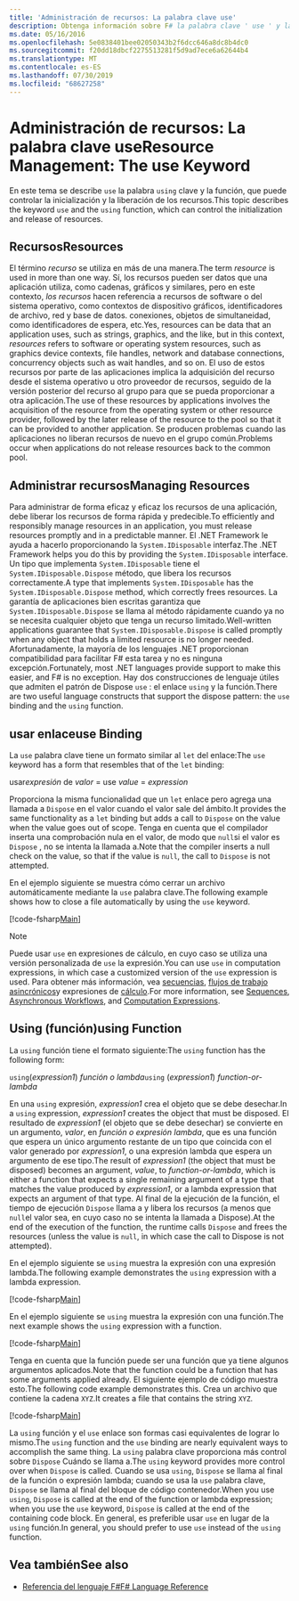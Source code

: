 ```yaml
---
title: 'Administración de recursos: La palabra clave use'
description: Obtenga información sobre F# la palabra clave ' use ' y la función ' Using ', que puede controlar la inicialización y liberación de los recursos.
ms.date: 05/16/2016
ms.openlocfilehash: 5e0838401bee02050343b2f6dcc646a8dc8b4dc0
ms.sourcegitcommit: f20dd18dbcf2275513281f5d9ad7ece6a62644b4
ms.translationtype: MT
ms.contentlocale: es-ES
ms.lasthandoff: 07/30/2019
ms.locfileid: "68627258"
---
```

# <a name="resource-management-the-use-keyword"></a><span data-ttu-id="71a23-103">Administración de recursos: La palabra clave use</span><span class="sxs-lookup"><span data-stu-id="71a23-103">Resource Management: The use Keyword</span></span>

<span data-ttu-id="71a23-104">En este tema se describe `use` la palabra `using` clave y la función, que puede controlar la inicialización y la liberación de los recursos.</span><span class="sxs-lookup"><span data-stu-id="71a23-104">This topic describes the keyword `use` and the `using` function, which can control the initialization and release of resources.</span></span>

## <a name="resources"></a><span data-ttu-id="71a23-105">Recursos</span><span class="sxs-lookup"><span data-stu-id="71a23-105">Resources</span></span>

<span data-ttu-id="71a23-106">El término *recurso* se utiliza en más de una manera.</span><span class="sxs-lookup"><span data-stu-id="71a23-106">The term *resource* is used in more than one way.</span></span> <span data-ttu-id="71a23-107">Sí, los recursos pueden ser datos que una aplicación utiliza, como cadenas, gráficos y similares, pero en este contexto, *los recursos* hacen referencia a recursos de software o del sistema operativo, como contextos de dispositivo gráficos, identificadores de archivo, red y base de datos. conexiones, objetos de simultaneidad, como identificadores de espera, etc.</span><span class="sxs-lookup"><span data-stu-id="71a23-107">Yes, resources can be data that an application uses, such as strings, graphics, and the like, but in this context, *resources* refers to software or operating system resources, such as graphics device contexts, file handles, network and database connections, concurrency objects such as wait handles, and so on.</span></span> <span data-ttu-id="71a23-108">El uso de estos recursos por parte de las aplicaciones implica la adquisición del recurso desde el sistema operativo u otro proveedor de recursos, seguido de la versión posterior del recurso al grupo para que se pueda proporcionar a otra aplicación.</span><span class="sxs-lookup"><span data-stu-id="71a23-108">The use of these resources by applications involves the acquisition of the resource from the operating system or other resource provider, followed by the later release of the resource to the pool so that it can be provided to another application.</span></span> <span data-ttu-id="71a23-109">Se producen problemas cuando las aplicaciones no liberan recursos de nuevo en el grupo común.</span><span class="sxs-lookup"><span data-stu-id="71a23-109">Problems occur when applications do not release resources back to the common pool.</span></span>

## <a name="managing-resources"></a><span data-ttu-id="71a23-110">Administrar recursos</span><span class="sxs-lookup"><span data-stu-id="71a23-110">Managing Resources</span></span>

<span data-ttu-id="71a23-111">Para administrar de forma eficaz y eficaz los recursos de una aplicación, debe liberar los recursos de forma rápida y predecible.</span><span class="sxs-lookup"><span data-stu-id="71a23-111">To efficiently and responsibly manage resources in an application, you must release resources promptly and in a predictable manner.</span></span> <span data-ttu-id="71a23-112">El .NET Framework le ayuda a hacerlo proporcionando la `System.IDisposable` interfaz.</span><span class="sxs-lookup"><span data-stu-id="71a23-112">The .NET Framework helps you do this by providing the `System.IDisposable` interface.</span></span> <span data-ttu-id="71a23-113">Un tipo que implementa `System.IDisposable` tiene el `System.IDisposable.Dispose` método, que libera los recursos correctamente.</span><span class="sxs-lookup"><span data-stu-id="71a23-113">A type that implements `System.IDisposable` has the `System.IDisposable.Dispose` method, which correctly frees resources.</span></span> <span data-ttu-id="71a23-114">La garantía de aplicaciones bien escritas garantiza que `System.IDisposable.Dispose` se llama al método rápidamente cuando ya no se necesita cualquier objeto que tenga un recurso limitado.</span><span class="sxs-lookup"><span data-stu-id="71a23-114">Well-written applications guarantee that `System.IDisposable.Dispose` is called promptly when any object that holds a limited resource is no longer needed.</span></span> <span data-ttu-id="71a23-115">Afortunadamente, la mayoría de los lenguajes .NET proporcionan compatibilidad para facilitar F# esta tarea y no es ninguna excepción.</span><span class="sxs-lookup"><span data-stu-id="71a23-115">Fortunately, most .NET languages provide support to make this easier, and F# is no exception.</span></span> <span data-ttu-id="71a23-116">Hay dos construcciones de lenguaje útiles que admiten el patrón de Dispose `use` : el enlace `using` y la función.</span><span class="sxs-lookup"><span data-stu-id="71a23-116">There are two useful language constructs that support the dispose pattern: the `use` binding and the `using` function.</span></span>

## <a name="use-binding"></a><span data-ttu-id="71a23-117">usar enlace</span><span class="sxs-lookup"><span data-stu-id="71a23-117">use Binding</span></span>

<span data-ttu-id="71a23-118">La `use` palabra clave tiene un formato similar al `let` del enlace:</span><span class="sxs-lookup"><span data-stu-id="71a23-118">The `use` keyword has a form that resembles that of the `let` binding:</span></span>

<span data-ttu-id="71a23-119">usar*expresión* de *valor* = </span><span class="sxs-lookup"><span data-stu-id="71a23-119">use *value* = *expression*</span></span>

<span data-ttu-id="71a23-120">Proporciona la misma funcionalidad que un `let` enlace pero agrega una llamada a `Dispose` en el valor cuando el valor sale del ámbito.</span><span class="sxs-lookup"><span data-stu-id="71a23-120">It provides the same functionality as a `let` binding but adds a call to `Dispose` on the value when the value goes out of scope.</span></span> <span data-ttu-id="71a23-121">Tenga en cuenta que el compilador inserta una comprobación nula en el valor, de modo que `null`si el valor es `Dispose` , no se intenta la llamada a.</span><span class="sxs-lookup"><span data-stu-id="71a23-121">Note that the compiler inserts a null check on the value, so that if the value is `null`, the call to `Dispose` is not attempted.</span></span>

<span data-ttu-id="71a23-122">En el ejemplo siguiente se muestra cómo cerrar un archivo automáticamente mediante la `use` palabra clave.</span><span class="sxs-lookup"><span data-stu-id="71a23-122">The following example shows how to close a file automatically by using the `use` keyword.</span></span>

[!code-fsharp[Main](~/samples/snippets/fsharp/lang-ref-2/snippet6301.fs)]

> [!NOTE]
> <span data-ttu-id="71a23-123">Puede usar `use` en expresiones de cálculo, en cuyo caso se utiliza una versión personalizada de `use` la expresión.</span><span class="sxs-lookup"><span data-stu-id="71a23-123">You can use `use` in computation expressions, in which case a customized version of the `use` expression is used.</span></span> <span data-ttu-id="71a23-124">Para obtener más información, vea [secuencias](sequences.md), [flujos de trabajo asincrónicos](asynchronous-workflows.md)y expresiones de [cálculo](computation-expressions.md).</span><span class="sxs-lookup"><span data-stu-id="71a23-124">For more information, see [Sequences](sequences.md), [Asynchronous Workflows](asynchronous-workflows.md), and [Computation Expressions](computation-expressions.md).</span></span>

## <a name="using-function"></a><span data-ttu-id="71a23-125">Using (función)</span><span class="sxs-lookup"><span data-stu-id="71a23-125">using Function</span></span>

<span data-ttu-id="71a23-126">La `using` función tiene el formato siguiente:</span><span class="sxs-lookup"><span data-stu-id="71a23-126">The `using` function has the following form:</span></span>

<span data-ttu-id="71a23-127">`using`(*expression1*) *función o lambda*</span><span class="sxs-lookup"><span data-stu-id="71a23-127">`using` (*expression1*) *function-or-lambda*</span></span>

<span data-ttu-id="71a23-128">En una `using` expresión, *expression1* crea el objeto que se debe desechar.</span><span class="sxs-lookup"><span data-stu-id="71a23-128">In a `using` expression, *expression1* creates the object that must be disposed.</span></span> <span data-ttu-id="71a23-129">El resultado de *expression1* (el objeto que se debe desechar) se convierte en un argumento, *valor*, en *función o expresión lambda*, que es una función que espera un único argumento restante de un tipo que coincida con el valor generado por  *expression1*, o una expresión lambda que espera un argumento de ese tipo.</span><span class="sxs-lookup"><span data-stu-id="71a23-129">The result of *expression1* (the object that must be disposed) becomes an argument, *value*, to *function-or-lambda*, which is either a function that expects a single remaining argument of a type that matches the value produced by *expression1*, or a lambda expression that expects an argument of that type.</span></span> <span data-ttu-id="71a23-130">Al final de la ejecución de la función, el tiempo de ejecución `Dispose` llama a y libera los recursos (a menos que `null`el valor sea, en cuyo caso no se intenta la llamada a Dispose).</span><span class="sxs-lookup"><span data-stu-id="71a23-130">At the end of the execution of the function, the runtime calls `Dispose` and frees the resources (unless the value is `null`, in which case the call to Dispose is not attempted).</span></span>

<span data-ttu-id="71a23-131">En el ejemplo siguiente se `using` muestra la expresión con una expresión lambda.</span><span class="sxs-lookup"><span data-stu-id="71a23-131">The following example demonstrates the `using` expression with a lambda expression.</span></span>

[!code-fsharp[Main](~/samples/snippets/fsharp/lang-ref-2/snippet6302.fs)]

<span data-ttu-id="71a23-132">En el ejemplo siguiente se `using` muestra la expresión con una función.</span><span class="sxs-lookup"><span data-stu-id="71a23-132">The next example shows the `using` expression with a function.</span></span>

[!code-fsharp[Main](~/samples/snippets/fsharp/lang-ref-2/snippet6303.fs)]

<span data-ttu-id="71a23-133">Tenga en cuenta que la función puede ser una función que ya tiene algunos argumentos aplicados.</span><span class="sxs-lookup"><span data-stu-id="71a23-133">Note that the function could be a function that has some arguments applied already.</span></span> <span data-ttu-id="71a23-134">El siguiente ejemplo de código muestra esto.</span><span class="sxs-lookup"><span data-stu-id="71a23-134">The following code example demonstrates this.</span></span> <span data-ttu-id="71a23-135">Crea un archivo que contiene la cadena `XYZ`.</span><span class="sxs-lookup"><span data-stu-id="71a23-135">It creates a file that contains the string `XYZ`.</span></span>

[!code-fsharp[Main](~/samples/snippets/fsharp/lang-ref-2/snippet6304.fs)]

<span data-ttu-id="71a23-136">La `using` función y el `use` enlace son formas casi equivalentes de lograr lo mismo.</span><span class="sxs-lookup"><span data-stu-id="71a23-136">The `using` function and the `use` binding are nearly equivalent ways to accomplish the same thing.</span></span> <span data-ttu-id="71a23-137">La `using` palabra clave proporciona más control sobre `Dispose` Cuándo se llama a.</span><span class="sxs-lookup"><span data-stu-id="71a23-137">The `using` keyword provides more control over when `Dispose` is called.</span></span> <span data-ttu-id="71a23-138">Cuando se usa `using`, `Dispose` se llama al final de la función o expresión lambda; cuando se usa la `use` palabra clave, `Dispose` se llama al final del bloque de código contenedor.</span><span class="sxs-lookup"><span data-stu-id="71a23-138">When you use `using`, `Dispose` is called at the end of the function or lambda expression; when you use the `use` keyword, `Dispose` is called at the end of the containing code block.</span></span> <span data-ttu-id="71a23-139">En general, es preferible usar `use` en lugar de la `using` función.</span><span class="sxs-lookup"><span data-stu-id="71a23-139">In general, you should prefer to use `use` instead of the `using` function.</span></span>

## <a name="see-also"></a><span data-ttu-id="71a23-140">Vea también</span><span class="sxs-lookup"><span data-stu-id="71a23-140">See also</span></span>

- [<span data-ttu-id="71a23-141">Referencia del lenguaje F#</span><span class="sxs-lookup"><span data-stu-id="71a23-141">F# Language Reference</span></span>](index.md)
